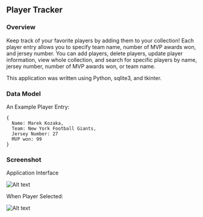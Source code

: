 ## Player Tracker

### Overview

Keep track of your favorite players by adding them to your collection! Each player entry allows you to specify team name, number of MVP awards won, 
and jersey number. You can add players, delete players, update player information, view whole collection, and search for specific players by name, jersey number, number of MVP awards won, or team name. 

This application was written using Python, sqlite3, and tkinter.

### Data Model

An Example Player Entry:

```
{
  Name: Marek Kozaka,
  Team: New York Football Giants,
  Jersey Number: 27
  MVP won: 99
}
```

### Screenshot

Application Interface

![Alt text](insertLINK "Main Screen")

When Player Selected:

![Alt text](insertLINK "Select Player")

